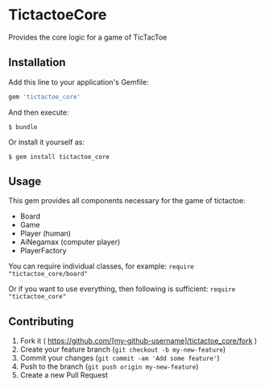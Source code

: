# TictactoeCore

Provides the core logic for a game of TicTacToe

## Installation

Add this line to your application's Gemfile:

```ruby
gem 'tictactoe_core'
```

And then execute:

    $ bundle

Or install it yourself as:

    $ gem install tictactoe_core

## Usage

This gem provides all components necessary for the game of tictactoe:
- Board
- Game
- Player (human)
- AiNegamax (computer player)
- PlayerFactory

You can require individual classes, for example:
`require "tictactoe_core/board"`

Or if you want to use everything, then following is sufficient:
`require "tictactoe_core"`


## Contributing

1. Fork it ( https://github.com/[my-github-username]/tictactoe_core/fork )
2. Create your feature branch (`git checkout -b my-new-feature`)
3. Commit your changes (`git commit -am 'Add some feature'`)
4. Push to the branch (`git push origin my-new-feature`)
5. Create a new Pull Request
